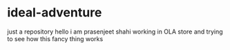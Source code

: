 # ideal-adventure
just a repository
hello i am prasenjeet shahi 
working in OLA store and trying to see how this fancy thing works

